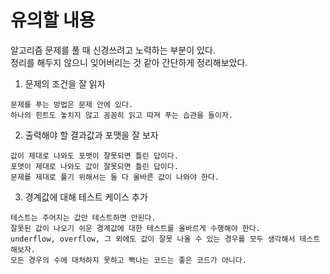 # 유의할 내용  
알고리즘 문제를 풀 때 신경쓰려고 노력하는 부분이 있다.  
정리를 해두지 않으니 잊어버리는 것 같아 간단하게 정리해보았다.

1. 문제의 조건을 잘 읽자  
```
문제를 푸는 방법은 문제 안에 있다.
하나의 힌트도 놓치지 않고 꼼꼼히 읽고 따져 푸는 습관을 들이자.
```  

2. 출력해야 할 결과값과 포맷을 잘 보자  
```
값이 제대로 나와도 포맷이 잘못되면 틀린 답이다.
포맷이 제대로 나와도 값이 잘못되면 틀린 답이다.
문제를 제대로 풀기 위해서는 둘 다 올바른 값이 나와야 한다.
```  

3. 경계값에 대해 테스트 케이스 추가  
```
테스트는 주어지는 값만 테스트하면 안된다.
잘못된 값이 나오기 쉬운 경계값에 대한 테스트를 올바르게 수행해야 한다.
underflow, overflow, 그 외에도 값이 잘못 나올 수 있는 경우를 모두 생각해서 테스트해보자.
모든 경우의 수에 대처하지 못하고 뻑나는 코드는 좋은 코드가 아니다.
```
